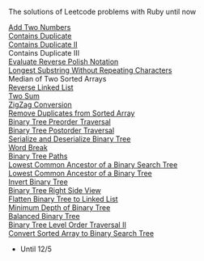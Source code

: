 The solutions of Leetcode problems with Ruby until now

[Add Two Numbers](https://leetcode.com/problems/add-two-numbers/)  
[Contains Duplicate](https://leetcode.com/problems/contains-duplicate/)  
[Contains Duplicate II](https://leetcode.com/problems/contains-duplicate-ii/)  
Contains Duplicate III  
[Evaluate Reverse Polish Notation](https://leetcode.com/problems/evaluate-reverse-polish-notation/)  
[Longest Substring Without Repeating Characters](https://leetcode.com/problems/longest-substring-without-repeating-characters/)  
Median of Two Sorted Arrays   
[Reverse Linked List](https://leetcode.com/problems/reverse-linked-list/)  
[Two Sum](https://leetcode.com/problems/two-sum/)   
[ZigZag Conversion](https://leetcode.com/problems/zigzag-conversion/)  
[Remove Duplicates from Sorted Array](https://leetcode.com/problems/remove-duplicates-from-sorted-array/)  
[Binary Tree Preorder Traversal](https://leetcode.com/problems/binary-tree-preorder-traversal/)  
[Binary Tree Postorder Traversal](https://leetcode.com/problems/binary-tree-postorder-traversal/)  
[Serialize and Deserialize Binary Tree](https://leetcode.com/problems/serialize-and-deserialize-binary-tree/)  
[Word Break](https://leetcode.com/problems/word-break/)  
[Binary Tree Paths](https://leetcode.com/problems/binary-tree-paths/)  
[Lowest Common Ancestor of a Binary Search Tree](https://leetcode.com/problems/lowest-common-ancestor-of-a-binary-tree/)  
[Lowest Common Ancestor of a Binary Tree](https://leetcode.com/problems/lowest-common-ancestor-of-a-binary-tree/)  
[Invert Binary Tree](https://leetcode.com/problems/invert-binary-tree/)  
[Binary Tree Right Side View](https://leetcode.com/problems/binary-tree-right-side-view/)  
[Flatten Binary Tree to Linked List](https://leetcode.com/problems/flatten-binary-tree-to-linked-list/)  
[Minimum Depth of Binary Tree](https://leetcode.com/problems/minimum-depth-of-binary-tree/)  
[Balanced Binary Tree](https://leetcode.com/problems/balanced-binary-tree/)  
[Binary Tree Level Order Traversal II](https://leetcode.com/problems/binary-tree-level-order-traversal-ii/)    
[Convert Sorted Array to Binary Search Tree](https://leetcode.com/problems/convert-sorted-array-to-binary-search-tree/)  


- Until 12/5